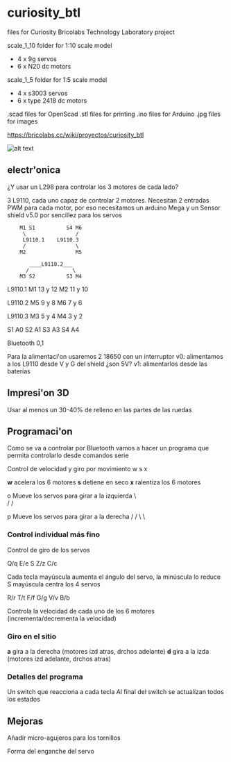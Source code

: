 # curiosity_btl
files for Curiosity Bricolabs Technology Laboratory project

scale_1_10 folder for 1:10 scale model
- 4 x 9g servos
- 6 x N20 dc motors

scale_1_5 folder for 1:5 scale model
- 4 x s3003 servos
- 6 x type 2418 dc motors

.scad files for OpenScad
.stl files for printing
.ino files for Arduino
.jpg files for images

https://bricolabs.cc/wiki/proyectos/curiosity_btl

![alt text](https://github.com/fstdp/curiosity_btl/blob/master/randall_munroe_curiosity.jpg)

## electr'onica




¿Y usar un L298 para controlar los 3 motores de cada lado?

3 L9110, cada uno capaz de controlar 2 motores. Necesitan 2 entradas PWM para cada motor, por eso necesitamos un arduino Mega y un Sensor shield v5.0 por sencillez para los servos


        M1 S1          S4 M6
         \                /
         L9110.1    L9110.3
         /                \
        M2                M5

           ____L9110.2___    
          /              \  
        M3 S2          S3 M4
        
L9110.1 
    M1 13 y 12
    M2 11 y 10
    
    
L9110.2 
    M5 9 y 8
    M6 7 y 6
    

L9110.3 
    M3 5 y 4
    M4 3 y 2
    

S1 A0
S2 A1
S3 A3
S4 A4


Bluetooth 0,1

Para la alimentaci'on usaremos 2 18650 con un interruptor
v0: alimentamos a los L9110 desde V y G del shield ¿son 5V?
v1: alimentarlos desde las baterías

## Impresi'on 3D

Usar al menos un 30-40% de relleno en las partes de las ruedas

## Programaci'on
Como se va a controlar por Bluetooth vamos a hacer un programa que permita controlarlo desde comandos serie

Control de velocidad y giro por movimiento
   w
   s 
   x

**w** acelera los 6 motores
**s** detiene en seco
**x** ralentiza los 6 motores


o Mueve los servos para girar a la izquierda \ \
                                               / /

p Mueve los servos para girar a la derecha / /
                                           \ \ 

### Control individual más fino

Control de giro de los servos

Q/q   E/e
    S
Z/z   C/c

Cada tecla mayúscula aumenta el ángulo del servo, la minúscula lo reduce
S mayúscula centra los 4 servos


R/r   T/t
F/f   G/g
V/v   B/b

Controla la velocidad de cada uno de los 6 motores (incrementa/decrementa la velocidad) 

### Giro en el sitio

**a** gira a la derecha (motores izd atras, drchos adelante)
**d** gira a la izda (motores izd adelante, drchos atras)

### Detalles del programa

Un switch que reacciona a cada tecla
Al final del switch se actualizan todos los estados

## Mejoras

Añadir micro-agujeros para los tornillos

Forma del enganche del servo	
